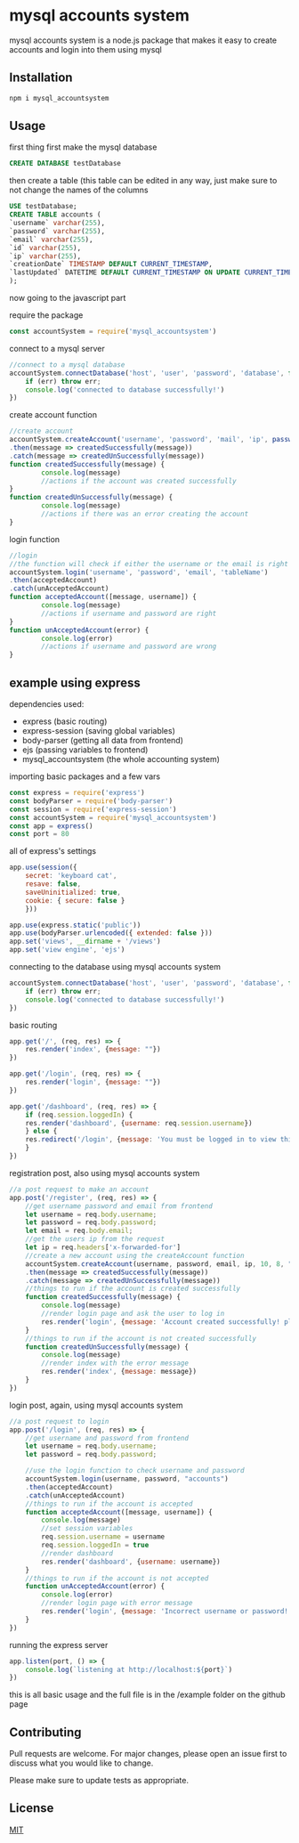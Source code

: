 # mysql accounts system

mysql accounts system is a node.js package that makes it easy to create accounts and login into them using mysql

## Installation



```bash
npm i mysql_accountsystem
```

## Usage
first thing first make the mysql database
```sql
CREATE DATABASE testDatabase
```
then create a table (this table can be edited in any way, just make sure to not change the names of the columns
```sql
USE testDatabase;
CREATE TABLE accounts (
`username` varchar(255),
`password` varchar(255),
`email` varchar(255),
`id` varchar(255),
`ip` varchar(255),
`creationDate` TIMESTAMP DEFAULT CURRENT_TIMESTAMP,
`lastUpdated` DATETIME DEFAULT CURRENT_TIMESTAMP ON UPDATE CURRENT_TIMESTAMP
);
```
now going to the javascript part

require the package
```javascript
const accountSystem = require('mysql_accountsystem')
```
connect to a mysql server
```javascript
//connect to a mysql database
accountSystem.connectDatabase('host', 'user', 'password', 'database', function(err) {
    if (err) throw err;
    console.log('connected to database successfully!')
})
```
create account function
```javascript
//create account
accountSystem.createAccount('username', 'password', 'mail', 'ip', passwordHash(int), idLength(int), 'databaseTable')
.then(message => createdSuccessfully(message))
.catch(message => createdUnSuccessfully(message))
function createdSuccessfully(message) {
        console.log(message)
        //actions if the account was created successfully
}
function createdUnSuccessfully(message) {
        console.log(message)
        //actions if there was an error creating the account
}
```
login function
```javascript
//login
//the function will check if either the username or the email is right
accountSystem.login('username', 'password', 'email', 'tableName')
.then(acceptedAccount)
.catch(unAcceptedAccount)
function acceptedAccount([message, username]) {
        console.log(message)
        //actions if username and password are right
}
function unAcceptedAccount(error) {
        console.log(error)
        //actions if username and password are wrong
}
```
## example using express
dependencies used:
- express (basic routing)
- express-session (saving global variables)
- body-parser (getting all data from frontend)
- ejs (passing variables to frontend)
- mysql_accountsystem (the whole accounting system)


importing basic packages and a few vars
```javascript
const express = require('express')
const bodyParser = require('body-parser')
const session = require('express-session')
const accountSystem = require('mysql_accountsystem')
const app = express()
const port = 80 
```
all of express's settings
```javascript
app.use(session({
    secret: 'keyboard cat',
    resave: false,
    saveUninitialized: true,
    cookie: { secure: false }
    }))

app.use(express.static('public'))
app.use(bodyParser.urlencoded({ extended: false }))
app.set('views', __dirname + '/views')
app.set('view engine', 'ejs')
```
connecting to the database using mysql accounts system
```javascript
accountSystem.connectDatabase('host', 'user', 'password', 'database', function(err) {
    if (err) throw err;
    console.log('connected to database successfully!')
})
```
basic routing
```javascript
app.get('/', (req, res) => {
    res.render('index', {message: ""})
})

app.get('/login', (req, res) => {
    res.render('login', {message: ""})
})

app.get('/dashboard', (req, res) => {
    if (req.session.loggedIn) {
    res.render('dashboard', {username: req.session.username})
    } else {
    res.redirect('/login', {message: 'You must be logged in to view this page!'})
    }
})
```
registration post, also using mysql accounts system
```javascript
//a post request to make an account
app.post('/register', (req, res) => {
    //get username password and email from frontend
    let username = req.body.username;
    let password = req.body.password;
    let email = req.body.email;
    //get the users ip from the request
    let ip = req.headers['x-forwarded-for']
    //create a new account using the createAccount function
    accountSystem.createAccount(username, password, email, ip, 10, 8, "accounts")
    .then(message => createdSuccessfully(message))
    .catch(message => createdUnSuccessfully(message))
    //things to run if the account is created successfully
    function createdSuccessfully(message) {
        console.log(message)
        //render login page and ask the user to log in
        res.render('login', {message: 'Account created successfully! please login'})
    }
    //things to run if the account is not created successfully
    function createdUnSuccessfully(message) {
        console.log(message)
        //render index with the error message
        res.render('index', {message: message})
    }
})
```
login post, again, using mysql accounts system
```javascript
//a post request to login
app.post('/login', (req, res) => {
    //get username and password from frontend
    let username = req.body.username;
    let password = req.body.password;

    //use the login function to check username and password
    accountSystem.login(username, password, "accounts")
    .then(acceptedAccount)
    .catch(unAcceptedAccount)
    //things to run if the account is accepted
    function acceptedAccount([message, username]) {
        console.log(message)
        //set session variables
        req.session.username = username
        req.session.loggedIn = true
        //render dashboard
        res.render('dashboard', {username: username})
    }
    //things to run if the account is not accepted
    function unAcceptedAccount(error) {
        console.log(error)
        //render login page with error message
        res.render('login', {message: 'Incorrect username or password!'})
    }
})
```
running the express server
```javascript
app.listen(port, () => {
    console.log(`listening at http://localhost:${port}`)
})
```
this is all basic usage and the full file is in the /example folder on the github page
## Contributing
Pull requests are welcome. For major changes, please open an issue first to discuss what you would like to change.

Please make sure to update tests as appropriate.

## License
[MIT](https://choosealicense.com/licenses/mit/)